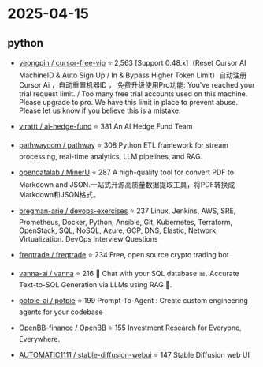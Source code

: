 # 2025-04-15

## python

* [yeongpin / cursor-free-vip](https://github.com/yeongpin/cursor-free-vip) ⭐ 2,563
  [Support 0.48.x]（Reset Cursor AI MachineID & Auto Sign Up / In & Bypass Higher Token Limit）自动注册 Cursor Ai ，自动重置机器ID ， 免费升级使用Pro功能: You've reached your trial request limit. / Too many free trial accounts used on this machine. Please upgrade to pro. We have this limit in place to prevent abuse. Please let us know if you believe this is a mistake.

* [virattt / ai-hedge-fund](https://github.com/virattt/ai-hedge-fund) ⭐ 381
  An AI Hedge Fund Team

* [pathwaycom / pathway](https://github.com/pathwaycom/pathway) ⭐ 308
  Python ETL framework for stream processing, real-time analytics, LLM pipelines, and RAG.

* [opendatalab / MinerU](https://github.com/opendatalab/MinerU) ⭐ 287
  A high-quality tool for convert PDF to Markdown and JSON.一站式开源高质量数据提取工具，将PDF转换成Markdown和JSON格式。

* [bregman-arie / devops-exercises](https://github.com/bregman-arie/devops-exercises) ⭐ 237
  Linux, Jenkins, AWS, SRE, Prometheus, Docker, Python, Ansible, Git, Kubernetes, Terraform, OpenStack, SQL, NoSQL, Azure, GCP, DNS, Elastic, Network, Virtualization. DevOps Interview Questions

* [freqtrade / freqtrade](https://github.com/freqtrade/freqtrade) ⭐ 234
  Free, open source crypto trading bot

* [vanna-ai / vanna](https://github.com/vanna-ai/vanna) ⭐ 216
  🤖 Chat with your SQL database 📊. Accurate Text-to-SQL Generation via LLMs using RAG 🔄.

* [potpie-ai / potpie](https://github.com/potpie-ai/potpie) ⭐ 199
  Prompt-To-Agent : Create custom engineering agents for your codebase

* [OpenBB-finance / OpenBB](https://github.com/OpenBB-finance/OpenBB) ⭐ 155
  Investment Research for Everyone, Everywhere.

* [AUTOMATIC1111 / stable-diffusion-webui](https://github.com/AUTOMATIC1111/stable-diffusion-webui) ⭐ 147
  Stable Diffusion web UI


